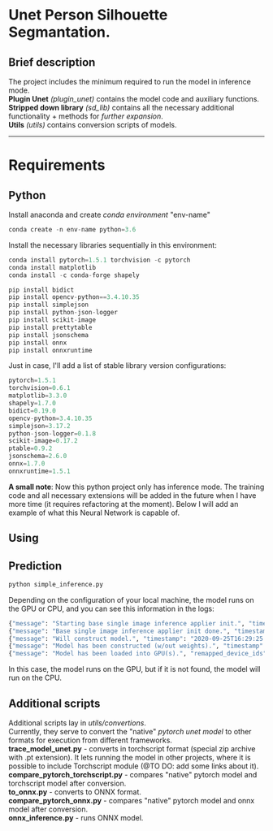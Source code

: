 # Unet Person Silhouette Segmantation.
## Brief description
The project includes the minimum required to run the model in inference mode.  
**Plugin Unet** *(plugin_unet)* contains the model code and auxiliary functions.  
**Stripped down library** *(sd_lib)* contains all the necessary additional functionality + methods for *further expansion*.  
**Utils** *(utils)* contains conversion scripts of models.  
________________________________________________________________________________________________
# Requirements
## Python
Install anaconda and create *conda environment* "env-name"  
```python
conda create -n env-name python=3.6
```
Install the necessary libraries sequentially in this environment:  
```python
conda install pytorch=1.5.1 torchvision -c pytorch
conda install matplotlib
conda install -c conda-forge shapely

pip install bidict
pip install opencv-python==3.4.10.35
pip install simplejson
pip install python-json-logger
pip install scikit-image
pip install prettytable
pip install jsonschema
pip install onnx
pip install onnxruntime
```
Just in case, I'll add a list of stable library version configurations:  
```python
pytorch=1.5.1
torchvision=0.6.1
matplotlib=3.3.0
shapely=1.7.0
bidict=0.19.0
opencv-python=3.4.10.35
simplejson=3.17.2
python-json-logger=0.1.8
scikit-image=0.17.2
ptable=0.9.2
jsonschema=2.6.0
onnx=1.7.0
onnxruntime=1.5.1
```
**A small note**:
Now this python project only has inference mode. The training code and all necessary extensions will be added in the future when I have more time (it requires refactoring at the moment).  Below I will add an example of what this Neural Network is capable of.
## Using
## Prediction
```python
python simple_inference.py
```
Depending on the configuration of your local machine, the model runs on the GPU or CPU, and you can see this information in the logs: 
```python
{"message": "Starting base single image inference applier init.", "timestamp": "2020-09-25T16:29:25.393Z", "level": "info"}
{"message": "Base single image inference applier init done.", "timestamp": "2020-09-25T16:29:25.393Z", "level": "info"}
{"message": "Will construct model.", "timestamp": "2020-09-25T16:29:25.414Z", "level": "info"}
{"message": "Model has been constructed (w/out weights).", "timestamp": "2020-09-25T16:29:27.330Z", "level": "info"}
{"message": "Model has been loaded into GPU(s).", "remapped_device_ids": [0], "timestamp": "2020-09-25T16:29:28.944Z", "level": "info"}
```
In this case, the model runs on the GPU, but if it is not found, the model will run on the CPU.  
## Additional scripts  
Additional scripts lay in *utils/convertions*.    
Currently, they serve to convert the "native" *pytorch unet model* to other formats for execution from different frameworks.   
**trace_model_unet.py** - converts in torchscript format (special zip archive with .pt extension). It lets running the model in other projects, where it is possible to include Torchscript module (@TO DO: add some links about it).    
**compare_pytorch_torchscript.py** - compares "native" pytorch model and torchscript model after conversion.  
**to_onnx.py** - converts to ONNX format.  
**compare_pytorch_onnx.py** - compares "native" pytorch model and onnx model after conversion.  
**onnx_inference.py** - runs ONNX model.  
